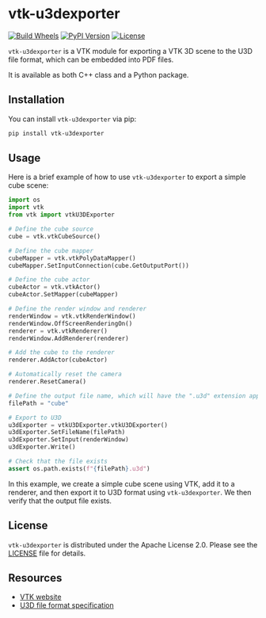 # vtk-u3dexporter

[![Build Wheels](https://github.com/ClinicalGraphics/VTKU3DExporter/actions/workflows/build_wheels.yml/badge.svg)](https://github.com/ClinicalGraphics/VTKU3DExporter/actions/workflows/build_wheels.yml)
[![PyPI Version](https://img.shields.io/pypi/v/vtk-u3dexporter.svg)](https://pypi.python.org/pypi/vtk-u3dexporter)
[![License](https://img.shields.io/badge/License-Apache_2.0-blue.svg)](https://opensource.org/licenses/Apache-2.0)

`vtk-u3dexporter` is a VTK module for exporting a VTK 3D scene to the U3D file format, which can be embedded into PDF files.

It is available as both C++ class and a Python package.

## Installation

You can install `vtk-u3dexporter` via pip:

```sh
pip install vtk-u3dexporter
```

## Usage

Here is a brief example of how to use `vtk-u3dexporter` to export a simple cube scene:

```python
import os
import vtk
from vtk import vtkU3DExporter

# Define the cube source
cube = vtk.vtkCubeSource()

# Define the cube mapper
cubeMapper = vtk.vtkPolyDataMapper()
cubeMapper.SetInputConnection(cube.GetOutputPort())

# Define the cube actor
cubeActor = vtk.vtkActor()
cubeActor.SetMapper(cubeMapper)

# Define the render window and renderer
renderWindow = vtk.vtkRenderWindow()
renderWindow.OffScreenRenderingOn()
renderer = vtk.vtkRenderer()
renderWindow.AddRenderer(renderer)

# Add the cube to the renderer
renderer.AddActor(cubeActor)

# Automatically reset the camera
renderer.ResetCamera()

# Define the output file name, which will have the ".u3d" extension appended automatically
filePath = "cube"

# Export to U3D
u3dExporter = vtkU3DExporter.vtkU3DExporter()
u3dExporter.SetFileName(filePath)
u3dExporter.SetInput(renderWindow)
u3dExporter.Write()

# Check that the file exists
assert os.path.exists(f"{filePath}.u3d")
```

In this example, we create a simple cube scene using VTK, add it to a renderer, and then export it to U3D format using `vtk-u3dexporter`. We then verify that the output file exists.

## License

`vtk-u3dexporter` is distributed under the Apache License 2.0. Please see the [LICENSE][LICENSE] file for details.

[LICENSE]: https://github.com/ClinicalGraphics/VTKU3DExporter/blob/main/LICENSE

## Resources

* [VTK website](https://docs.vtk.org)
* [U3D file format specification](https://www.ecma-international.org/publications-and-standards/standards/ecma-363/)

